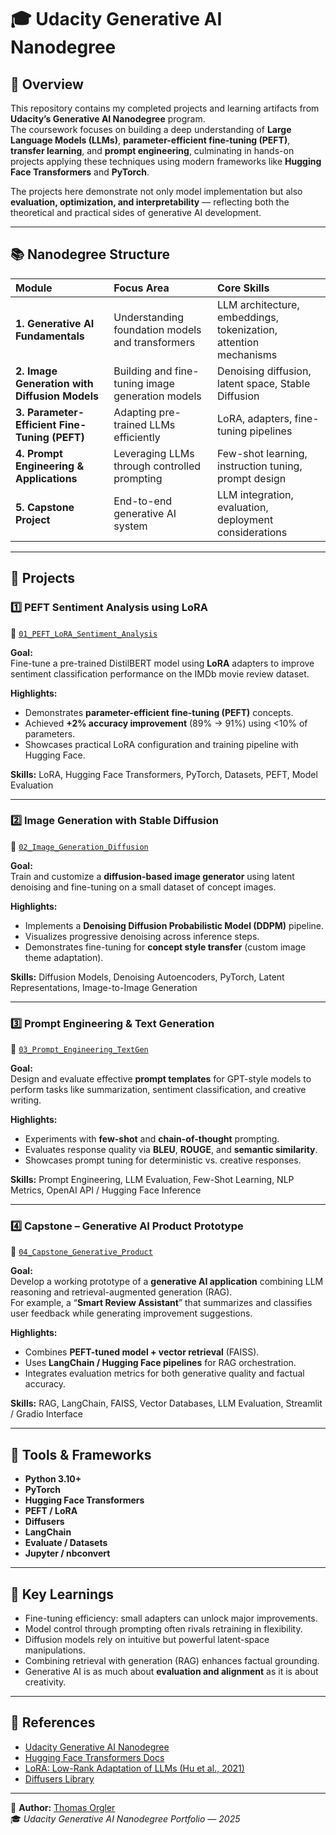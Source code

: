 # 🎓 Udacity Generative AI Nanodegree

## 🧠 Overview
This repository contains my completed projects and learning artifacts from **Udacity’s Generative AI Nanodegree** program.  
The coursework focuses on building a deep understanding of **Large Language Models (LLMs)**, **parameter-efficient fine-tuning (PEFT)**, **transfer learning**, and **prompt engineering**, culminating in hands-on projects applying these techniques using modern frameworks like **Hugging Face Transformers** and **PyTorch**.

The projects here demonstrate not only model implementation but also **evaluation, optimization, and interpretability** — reflecting both the theoretical and practical sides of generative AI development.

---

## 📚 Nanodegree Structure

| Module | Focus Area | Core Skills |
|:-------|:------------|:------------|
| **1. Generative AI Fundamentals** | Understanding foundation models and transformers | LLM architecture, embeddings, tokenization, attention mechanisms |
| **2. Image Generation with Diffusion Models** | Building and fine-tuning image generation models | Denoising diffusion, latent space, Stable Diffusion |
| **3. Parameter-Efficient Fine-Tuning (PEFT)** | Adapting pre-trained LLMs efficiently | LoRA, adapters, fine-tuning pipelines |
| **4. Prompt Engineering & Applications** | Leveraging LLMs through controlled prompting | Few-shot learning, instruction tuning, prompt design |
| **5. Capstone Project** | End-to-end generative AI system | LLM integration, evaluation, deployment considerations |

---

## 🧩 Projects

### **1️⃣ PEFT Sentiment Analysis using LoRA**
📁 [`01_PEFT_LoRA_Sentiment_Analysis`](./01_PEFT_LoRA_Sentiment_Analysis)

**Goal:**  
Fine-tune a pre-trained DistilBERT model using **LoRA** adapters to improve sentiment classification performance on the IMDb movie review dataset.

**Highlights:**
- Demonstrates **parameter-efficient fine-tuning (PEFT)** concepts.  
- Achieved **+2% accuracy improvement** (89% → 91%) using <10% of parameters.  
- Showcases practical LoRA configuration and training pipeline with Hugging Face.

**Skills:** LoRA, Hugging Face Transformers, PyTorch, Datasets, PEFT, Model Evaluation

---

### **2️⃣ Image Generation with Stable Diffusion**
📁 [`02_Image_Generation_Diffusion`](./02_Image_Generation_Diffusion)

**Goal:**  
Train and customize a **diffusion-based image generator** using latent denoising and fine-tuning on a small dataset of concept images.

**Highlights:**
- Implements a **Denoising Diffusion Probabilistic Model (DDPM)** pipeline.  
- Visualizes progressive denoising across inference steps.  
- Demonstrates fine-tuning for **concept style transfer** (custom image theme adaptation).

**Skills:** Diffusion Models, Denoising Autoencoders, PyTorch, Latent Representations, Image-to-Image Generation

---

### **3️⃣ Prompt Engineering & Text Generation**
📁 [`03_Prompt_Engineering_TextGen`](./03_Prompt_Engineering_TextGen)

**Goal:**  
Design and evaluate effective **prompt templates** for GPT-style models to perform tasks like summarization, sentiment classification, and creative writing.

**Highlights:**
- Experiments with **few-shot** and **chain-of-thought** prompting.  
- Evaluates response quality via **BLEU**, **ROUGE**, and **semantic similarity**.  
- Showcases prompt tuning for deterministic vs. creative responses.

**Skills:** Prompt Engineering, LLM Evaluation, Few-Shot Learning, NLP Metrics, OpenAI API / Hugging Face Inference

---

### **4️⃣ Capstone – Generative AI Product Prototype**
📁 [`04_Capstone_Generative_Product`](./04_Capstone_Generative_Product)

**Goal:**  
Develop a working prototype of a **generative AI application** combining LLM reasoning and retrieval-augmented generation (RAG).  
For example, a “**Smart Review Assistant**” that summarizes and classifies user feedback while generating improvement suggestions.

**Highlights:**
- Combines **PEFT-tuned model + vector retrieval** (FAISS).  
- Uses **LangChain / Hugging Face pipelines** for RAG orchestration.  
- Integrates evaluation metrics for both generative quality and factual accuracy.

**Skills:** RAG, LangChain, FAISS, Vector Databases, LLM Evaluation, Streamlit / Gradio Interface

---

## 🧰 Tools & Frameworks
- **Python 3.10+**
- **PyTorch**
- **Hugging Face Transformers**
- **PEFT / LoRA**
- **Diffusers**
- **LangChain**
- **Evaluate / Datasets**
- **Jupyter / nbconvert**

---

## 🧠 Key Learnings
- Fine-tuning efficiency: small adapters can unlock major improvements.  
- Model control through prompting often rivals retraining in flexibility.  
- Diffusion models rely on intuitive but powerful latent-space manipulations.  
- Combining retrieval with generation (RAG) enhances factual grounding.  
- Generative AI is as much about **evaluation and alignment** as it is about creativity.

---

## 📜 References
- [Udacity Generative AI Nanodegree](https://www.udacity.com/course/generative-ai--nd600)  
- [Hugging Face Transformers Docs](https://huggingface.co/docs/transformers/index)  
- [LoRA: Low-Rank Adaptation of LLMs (Hu et al., 2021)](https://arxiv.org/abs/2106.09685)  
- [Diffusers Library](https://huggingface.co/docs/diffusers/index)

---

👤 **Author:** [Thomas Orgler](https://github.com/tcardim)  
🎓 *Udacity Generative AI Nanodegree Portfolio — 2025*
